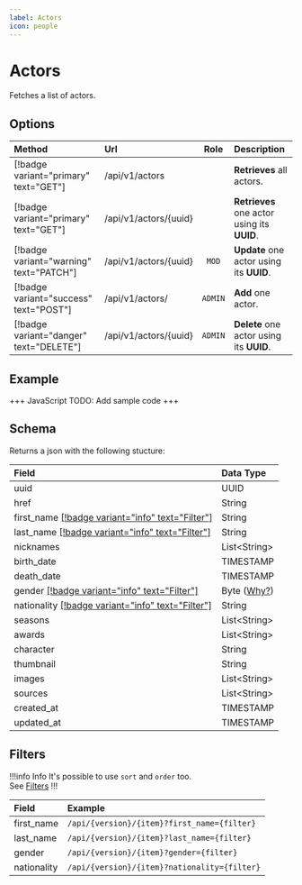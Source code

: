 ```yaml
---
label: Actors
icon: people
---
```


# Actors

Fetches a list of actors.

## Options

| Method                                  | Url                     |  Role   | Description                                 |
| :-------------------------------------- | :---------------------- | :-----: | :------------------------------------------ |
| [!badge variant="primary" text="GET"]   | /api/v1/actors          |         | **Retrieves** all actors.                   |
| [!badge variant="primary" text="GET"]   | /api/v1/actors/\{uuid\} |         | **Retrieves** one actor using its **UUID**. |
| [!badge variant="warning" text="PATCH"] | /api/v1/actors/\{uuid\} |  `MOD`  | **Update** one actor using its **UUID**.    |
| [!badge variant="success" text="POST"]  | /api/v1/actors/         | `ADMIN` | **Add** one actor.                          |
| [!badge variant="danger" text="DELETE"] | /api/v1/actors/\{uuid\} | `ADMIN` | **Delete** one actor using its **UUID**.    |

## Example

+++ JavaScript
TODO: Add sample code
+++

## Schema

Returns a json with the following stucture:

| Field                                                         | Data Type                                |
| :------------------------------------------------------------ | :--------------------------------------- |
| uuid                                                          | UUID                                     |
| href                                                          | String                                   |
| first_name [[!badge variant="info" text="Filter"]](#filters)  | String                                   |
| last_name [[!badge variant="info" text="Filter"]](#filters)   | String                                   |
| nicknames                                                     | List\<String\>                           |
| birth_date                                                    | TIMESTAMP                                |
| death_date                                                    | TIMESTAMP                                |
| gender [[!badge variant="info" text="Filter"]](#filters)      | Byte ([Why?](../Guides/ISO-IEC-5218.md)) |
| nationality [[!badge variant="info" text="Filter"]](#filters) | String                                   |
| seasons                                                       | List\<String\>                           |
| awards                                                        | List\<String\>                           |
| character                                                     | String                                   |
| thumbnail                                                     | String                                   |
| images                                                        | List\<String\>                           |
| sources                                                       | List\<String\>                           |
| created_at                                                    | TIMESTAMP                                |
| updated_at                                                    | TIMESTAMP                                |

## Filters

!!!info Info
It's possible to use `sort` and `order` too. \
See [Filters](../Guides/Filters.md)
!!!

| Field       | Example                                      |
| :---------- | :------------------------------------------- |
| first_name  | `/api/{version}/{item}?first_name={filter}`  |
| last_name   | `/api/{version}/{item}?last_name={filter}`   |
| gender      | `/api/{version}/{item}?gender={filter}`      |
| nationality | `/api/{version}/{item}?nationality={filter}` |
